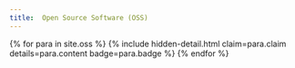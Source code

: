 ```yaml
---
title:  Open Source Software (OSS)
---
```


{% for para in site.oss %}
    {% include hidden-detail.html claim=para.claim details=para.content badge=para.badge %}
{% endfor %}

